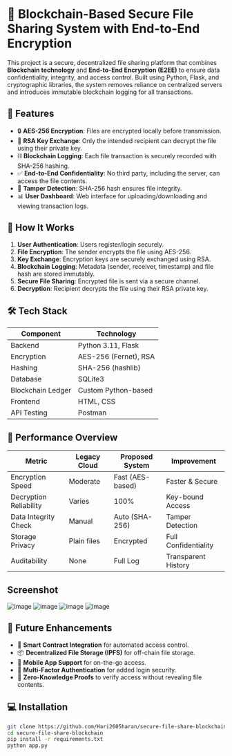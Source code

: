 # 🔐 Blockchain-Based Secure File Sharing System with End-to-End Encryption

This project is a secure, decentralized file sharing platform that combines **Blockchain technology** and **End-to-End Encryption (E2EE)** to ensure data confidentiality, integrity, and access control. Built using Python, Flask, and cryptographic libraries, the system removes reliance on centralized servers and introduces immutable blockchain logging for all transactions.

## 📌 Features

- 🔒 **AES-256 Encryption**: Files are encrypted locally before transmission.
- 🔑 **RSA Key Exchange**: Only the intended recipient can decrypt the file using their private key.
- ⛓️ **Blockchain Logging**: Each file transaction is securely recorded with SHA-256 hashing.
- ✅ **End-to-End Confidentiality**: No third party, including the server, can access the file contents.
- 📜 **Tamper Detection**: SHA-256 hash ensures file integrity.
- 📊 **User Dashboard**: Web interface for uploading/downloading and viewing transaction logs.

## 🧠 How It Works

1. **User Authentication**: Users register/login securely.
2. **File Encryption**: The sender encrypts the file using AES-256.
3. **Key Exchange**: Encryption keys are securely exchanged using RSA.
4. **Blockchain Logging**: Metadata (sender, receiver, timestamp) and file hash are stored immutably.
5. **Secure File Sharing**: Encrypted file is sent via a secure channel.
6. **Decryption**: Recipient decrypts the file using their RSA private key.

## 🛠️ Tech Stack

| Component        | Technology           |
|------------------|----------------------|
| Backend          | Python 3.11, Flask   |
| Encryption       | AES-256 (Fernet), RSA|
| Hashing          | SHA-256 (hashlib)    |
| Database         | SQLite3              |
| Blockchain Ledger| Custom Python-based  |
| Frontend         | HTML, CSS            |
| API Testing      | Postman              |

## 🚀 Performance Overview

| Metric                  | Legacy Cloud | Proposed System | Improvement          |
|--------------------------|--------------|------------------|-----------------------|
| Encryption Speed         | Moderate     | Fast (AES-based) | Faster & Secure       |
| Decryption Reliability   | Varies       | 100%             | Key-bound Access      |
| Data Integrity Check     | Manual       | Auto (SHA-256)   | Tamper Detection      |
| Storage Privacy          | Plain files  | Encrypted        | Full Confidentiality  |
| Auditability             | None         | Full Log         | Transparent History   |

## Screenshot
![image](https://github.com/user-attachments/assets/11764cfc-154e-4444-92e2-844e7c1f279a)
![image](https://github.com/user-attachments/assets/3b37fd6f-1ef6-4411-89e3-11ff6393f157)
![image](https://github.com/user-attachments/assets/07839927-ec86-4e38-8845-d065704653f6)
![image](https://github.com/user-attachments/assets/1479a644-ddc0-4f0f-9f45-d84bf70a2bc0)


## 🔮 Future Enhancements

- 🤖 **Smart Contract Integration** for automated access control.
- 📦 **Decentralized File Storage (IPFS)** for off-chain file storage.
- 📲 **Mobile App Support** for on-the-go access.
- 🔐 **Multi-Factor Authentication** for added login security.
- 🧠 **Zero-Knowledge Proofs** to verify access without revealing file contents.

## 💻 Installation

```bash
git clone https://github.com/Hari2605haran/secure-file-share-blockchain.git
cd secure-file-share-blockchain
pip install -r requirements.txt
python app.py
